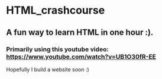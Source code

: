 # HTML_crashcourse

## A fun way to learn HTML in one hour :).
### Primarily using this youtube video: https://www.youtube.com/watch?v=UB1O30fR-EE

Hopefully I build a website soon :)
